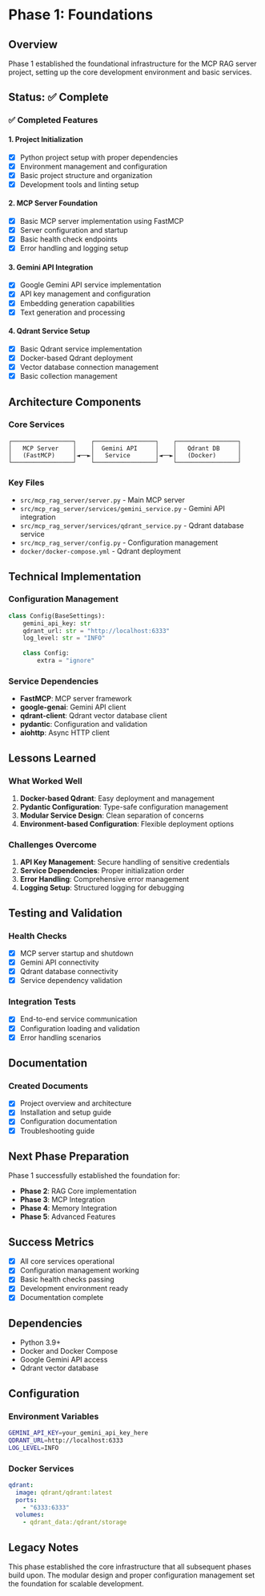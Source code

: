 # Phase 1: Foundations

## Overview

Phase 1 established the foundational infrastructure for the MCP RAG server project, setting up the core development environment and basic services.

## Status: ✅ Complete

### ✅ Completed Features

#### 1. Project Initialization
- [x] Python project setup with proper dependencies
- [x] Environment management and configuration
- [x] Basic project structure and organization
- [x] Development tools and linting setup

#### 2. MCP Server Foundation
- [x] Basic MCP server implementation using FastMCP
- [x] Server configuration and startup
- [x] Basic health check endpoints
- [x] Error handling and logging setup

#### 3. Gemini API Integration
- [x] Google Gemini API service implementation
- [x] API key management and configuration
- [x] Embedding generation capabilities
- [x] Text generation and processing

#### 4. Qdrant Service Setup
- [x] Basic Qdrant service implementation
- [x] Docker-based Qdrant deployment
- [x] Vector database connection management
- [x] Basic collection management

## Architecture Components

### Core Services
```
┌─────────────────┐    ┌─────────────────┐    ┌─────────────────┐
│   MCP Server    │    │  Gemini API     │    │   Qdrant DB     │
│   (FastMCP)     │◄──►│   Service       │◄──►│   (Docker)      │
└─────────────────┘    └─────────────────┘    └─────────────────┘
```

### Key Files
- `src/mcp_rag_server/server.py` - Main MCP server
- `src/mcp_rag_server/services/gemini_service.py` - Gemini API integration
- `src/mcp_rag_server/services/qdrant_service.py` - Qdrant database service
- `src/mcp_rag_server/config.py` - Configuration management
- `docker/docker-compose.yml` - Qdrant deployment

## Technical Implementation

### Configuration Management
```python
class Config(BaseSettings):
    gemini_api_key: str
    qdrant_url: str = "http://localhost:6333"
    log_level: str = "INFO"
    
    class Config:
        extra = "ignore"
```

### Service Dependencies
- **FastMCP**: MCP server framework
- **google-genai**: Gemini API client
- **qdrant-client**: Qdrant vector database client
- **pydantic**: Configuration and validation
- **aiohttp**: Async HTTP client

## Lessons Learned

### What Worked Well
1. **Docker-based Qdrant**: Easy deployment and management
2. **Pydantic Configuration**: Type-safe configuration management
3. **Modular Service Design**: Clean separation of concerns
4. **Environment-based Configuration**: Flexible deployment options

### Challenges Overcome
1. **API Key Management**: Secure handling of sensitive credentials
2. **Service Dependencies**: Proper initialization order
3. **Error Handling**: Comprehensive error management
4. **Logging Setup**: Structured logging for debugging

## Testing and Validation

### Health Checks
- [x] MCP server startup and shutdown
- [x] Gemini API connectivity
- [x] Qdrant database connectivity
- [x] Service dependency validation

### Integration Tests
- [x] End-to-end service communication
- [x] Configuration loading and validation
- [x] Error handling scenarios

## Documentation

### Created Documents
- [x] Project overview and architecture
- [x] Installation and setup guide
- [x] Configuration documentation
- [x] Troubleshooting guide

## Next Phase Preparation

Phase 1 successfully established the foundation for:
- **Phase 2**: RAG Core implementation
- **Phase 3**: MCP Integration
- **Phase 4**: Memory Integration
- **Phase 5**: Advanced Features

## Success Metrics

- [x] All core services operational
- [x] Configuration management working
- [x] Basic health checks passing
- [x] Development environment ready
- [x] Documentation complete

## Dependencies

- Python 3.9+
- Docker and Docker Compose
- Google Gemini API access
- Qdrant vector database

## Configuration

### Environment Variables
```bash
GEMINI_API_KEY=your_gemini_api_key_here
QDRANT_URL=http://localhost:6333
LOG_LEVEL=INFO
```

### Docker Services
```yaml
qdrant:
  image: qdrant/qdrant:latest
  ports:
    - "6333:6333"
  volumes:
    - qdrant_data:/qdrant/storage
```

## Legacy Notes

This phase established the core infrastructure that all subsequent phases build upon. The modular design and proper configuration management set the foundation for scalable development. 